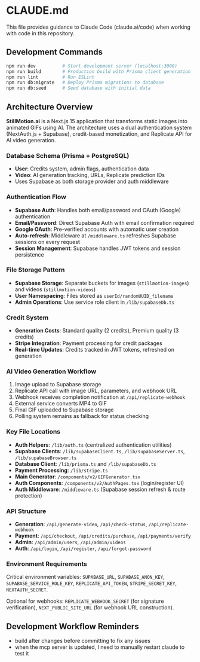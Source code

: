 # CLAUDE.md

This file provides guidance to Claude Code (claude.ai/code) when working with code in this repository.

## Development Commands

```bash
npm run dev          # Start development server (localhost:3000)
npm run build        # Production build with Prisma client generation
npm run lint         # Run ESLint
npm run db:migrate   # Deploy Prisma migrations to database
npm run db:seed      # Seed database with initial data
```

## Architecture Overview

**StillMotion.ai** is a Next.js 15 application that transforms static images into animated GIFs using AI. The architecture uses a dual authentication system (NextAuth.js + Supabase), credit-based monetization, and Replicate API for AI video generation.

### Database Schema (Prisma + PostgreSQL)
- **User**: Credits system, admin flags, authentication data
- **Video**: AI generation tracking, URLs, Replicate prediction IDs
- Uses Supabase as both storage provider and auth middleware

### Authentication Flow
- **Supabase Auth**: Handles both email/password and OAuth (Google) authentication
- **Email/Password**: Direct Supabase Auth with email confirmation required
- **Google OAuth**: Pre-verified accounts with automatic user creation
- **Auto-refresh**: Middleware at `/middleware.ts` refreshes Supabase sessions on every request
- **Session Management**: Supabase handles JWT tokens and session persistence

### File Storage Pattern
- **Supabase Storage**: Separate buckets for images (`stillmotion-images`) and videos (`stillmotion-videos`)
- **User Namespacing**: Files stored as `userId/randomUUID_filename`
- **Admin Operations**: Use service role client in `/lib/supabaseDb.ts`

### Credit System
- **Generation Costs**: Standard quality (2 credits), Premium quality (3 credits)
- **Stripe Integration**: Payment processing for credit packages
- **Real-time Updates**: Credits tracked in JWT tokens, refreshed on generation

### AI Video Generation Workflow
1. Image upload to Supabase storage
2. Replicate API call with image URL, parameters, and webhook URL
3. Webhook receives completion notification at `/api/replicate-webhook`
4. External service converts MP4 to GIF
5. Final GIF uploaded to Supabase storage
6. Polling system remains as fallback for status checking

### Key File Locations
- **Auth Helpers**: `/lib/auth.ts` (centralized authentication utilities)
- **Supabase Clients**: `/lib/supabaseClient.ts`, `/lib/supabaseServer.ts`, `/lib/supabaseBrowser.ts`
- **Database Client**: `/lib/prisma.ts` and `/lib/supabaseDb.ts`
- **Payment Processing**: `/lib/stripe.ts`
- **Main Generator**: `/components/v2/GIFGenerator.tsx`
- **Auth Components**: `/components/v2/AuthPages.tsx` (login/register UI)
- **Auth Middleware**: `/middleware.ts` (Supabase session refresh & route protection)

### API Structure
- **Generation**: `/api/generate-video`, `/api/check-status`, `/api/replicate-webhook`
- **Payment**: `/api/checkout`, `/api/credits/purchase`, `/api/payments/verify`
- **Admin**: `/api/admin/users`, `/api/admin/videos`
- **Auth**: `/api/login`, `/api/register`, `/api/forgot-password`


### Environment Requirements
Critical environment variables: `SUPABASE_URL`, `SUPABASE_ANON_KEY`, `SUPABASE_SERVICE_ROLE_KEY`, `REPLICATE_API_TOKEN`, `STRIPE_SECRET_KEY`, `NEXTAUTH_SECRET`.

Optional for webhooks: `REPLICATE_WEBHOOK_SECRET` (for signature verification), `NEXT_PUBLIC_SITE_URL` (for webhook URL construction).

## Development Workflow Reminders
- build after changes before committing to fix any issues
- when the mcp server is updated, I need to manually restart claude to test it
